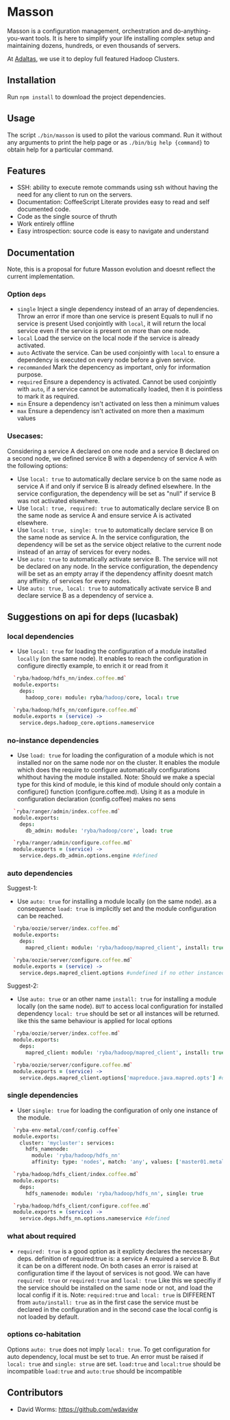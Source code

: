 
# Masson

Masson is a configuration management, orchestration and do-anything-you-want
tools. It is here to simplify your life installing complex setup and maintaining
dozens, hundreds, or even thousands of servers.

At [Adaltas], we use it to deploy full featured Hadoop Clusters.

## Installation

Run `npm install` to download the project dependencies.

## Usage

The script `./bin/masson` is used to pilot the various command. Run it without 
any arguments to print the help page or as `./bin/big help {command}` to obtain 
help for a particular command.

## Features

*   SSH: ability to execute remote commands using ssh without having the need
    for any client to run on the servers.
*   Documentation: CoffeeScript Literate provides easy to read and self
    documented code.
*   Code as the single source of thruth
*   Work entirely offline
*   Easy introspection: source code is easy to navigate and understand

## Documentation

Note, this is a proposal for future Masson evolution and doesnt reflect the
current implementation.

### Option `deps`

* `single`
  Inject a single dependency instead of an array of dependencies.
  Throw an error if more than one service is present
  Equals to null if no service is present
  Used conjointly with `local`, it will return the local service even if the
  service is present on more than one node.
* `local`
  Load the service on the local node if the service is already activated.
* `auto`
  Activate the service.
  Can be used conjointly with `local` to ensure a dependency is executed on 
  every node before a given service.
* `recommanded`
  Mark the depencency as important, only for information purpose.
* `required`
  Ensure a dependency is activated.
  Cannot be used conjointly with `auto`, if a service cannot be automatically
  loaded, then it is pointless to mark it as required.
* `min`
  Ensure a dependency isn't activated on less then a minimum values
* `max`
  Ensure a dependency isn't activated on more then a maximum values

### Usecases:

Considering a service A declared on one node and a service B declared on a 
second node, we defined service B with a dependency of service A with the 
following options:

* Use `local: true` to automatically declare service b on the same node as 
  service A if and only if service B is already defined elsewhere. In the
  service configuration, the dependency will be set as "null" if service B
  was not activated elsewhere.
* Use `local: true, required: true` to automatically declare service B on the
  same node as service A and ensure service A is activated elsewhere.
* Use `local: true, single: true` to automatically declare service B on the
  same node as service A. In the service configuration, the dependency will
  be set as the service object relative to the current node instead of an array
  of services for every nodes.
* Use `auto: true` to automatically activate service B. The service will not
  be declared on any node. In the service configuration, the dependency will
  be set as an empty array if the dependency affinity doesnt match any affinity.
  of services for every nodes.
* Use `auto: true, local: true` to automatically activate service B and declare 
  service B as a dependency of service a.

## Suggestions on api for deps (lucasbak)

### local dependencies

* Use `local: true` for loading the configuration of a module installed `locally` (on the same node).
It enables to reach the configuration in configure directly example, to enrich it or read from it
```cson
  `ryba/hadoop/hdfs_nn/index.coffee.md`
  module.exports:
    deps:
      hadoop_core: module: ryba/hadoop/core, local: true
```
```coffee
  `ryba/hadoop/hdfs_nn/configure.coffee.md`
  module.exports = (service) ->
    service.deps.hadoop_core.options.nameservice
```

### no-instance dependencies

* Use `load: true` for loading the configuration of a module which is not installed nor on the same node
nor on the cluster. It enables the module which does the require to configure automatically configurations
whithout having the module installed.
Note: Should we make a special type for this kind of module, ie this kind of module should
only contain a configure() function (configure.coffee.md).
Using it as a module in configuration declaration (config.coffee) makes no sens
```cson
  `ryba/ranger/admin/index.coffee.md`
  module.exports:
    deps:
      db_admin: module: 'ryba/hadoop/core', load: true
```
```coffee
  `ryba/ranger/admin/configure.coffee.md`
  module.exports = (service) ->
    service.deps.db_admin.options.engine #defined
```

### auto dependencies
Suggest-1:
* Use `auto: true` for installing a module locally (on the same node). as a consequence
`load: true` is implicitly set and the module configuration can be reached.
```cson
  `ryba/oozie/server/index.coffee.md`
  module.exports:
    deps:
      mapred_client: module: 'ryba/hadoop/mapred_client', install: true
```
```coffee
  `ryba/oozie/server/configure.coffee.md`
  module.exports = (service) ->
    service.deps.mapred_client.options #undefined if no other instanced of mapred_client exist on other nodes
```
Suggest-2:
* Use `auto: true`  or an other name `install: true` for installing a module locally (on the same node). `BUT`
to access local configuration for installed dependency `local: true` should be set or all instances will be returned.
like this the same behaviour is applied for local options
```cson
  `ryba/oozie/server/index.coffee.md`
  module.exports:
    deps:
      mapred_client: module: 'ryba/hadoop/mapred_client', install: true, local: true
```
```coffee
  `ryba/oozie/server/configure.coffee.md`
  module.exports = (service) ->
    service.deps.mapred_client.options['mapreduce.java.mapred.opts'] #defined
```

### single dependencies
* User `single: true` for loading the configuration of only one instance of the module.
```cson
  `ryba-env-metal/conf/config.coffee`
  module.exports:
    cluster: 'mycluster': services:
      hdfs_namenode: 
        module: 'ryba/hadoop/hdfs_nn'
        affinity: type: 'nodes', match: 'any', values: ['master01.metal.ryba', 'master02.metal.ryba']
```
```cson
  `ryba/hadoop/hdfs_client/index.coffee.md`
  module.exports:
    deps:
      hdfs_namenode: module: 'ryba/hadoop/hdfs_nn', single: true
```
```coffee
  `ryba/hadoop/hdfs_client/configure.coffee.md`
  module.exports = (service) ->
    service.deps.hdfs_nn.options.nameservice #defined
```

### what about required
* `required: true` is a good option as it explicty declares the necessary deps.
definition of required:true is: a service A required a service B. But it can be on a different node.
On both cases an error is raised at configuration time if the layout of services is not good.
We can have `required: true` or `required:true` and `local: true`
Like this we specifiy if the service should be installed on the same node or not, and load the local config if it is.
Note: `required:true` and `local: true` is DIFFERENT from `auto/install: true` as in the first case the service
must be declared in the configuration and in the second case the local config is not loaded by default.

### options co-habitation
Options `auto: true` does not imply `local: true`. To get configuration for auto dependency, local must be set to true.
An error must be raised if `local: true` and `single: strue` are set.
`load:true` and `local:true` should be incompatible
`load:true` and `auto:true` should be incompatible


## Contributors
 
*   David Worms: <https://github.com/wdavidw>

[Adaltas]: http://www.adaltas.com
